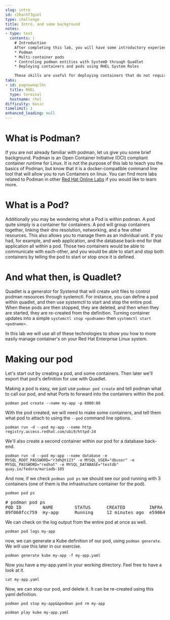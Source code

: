 ```yaml
---
slug: intro
id: r2harhf3giol
type: challenge
title: Intro, and some background
notes:
- type: text
  contents: |
    # Introduction
    After completing this lab, you will have some introductory experience with several container management technologies included in Red Hat Enterprise Linux, Including
    * Podman
    * Multi-container pods
    * Controling podman entities with SystemD through Quadlet
    * Deploying containers and pods using RHEL System Roles

    These skills are useful for deploying containers that do not require a heavier container orchestration system, but still require a production level of service.
tabs:
- id: pagnywoqclhc
  title: RHEL
  type: terminal
  hostname: rhel
difficulty: basic
timelimit: 1
enhanced_loading: null
---
```

  # What is Podman?
  If you are not already familiar with podman, let us give you some brief background.  Podman is an Open Container Initiative (OCI) compliant container runtime for Linux.  It is not the purpose of this lab to teach you the basics of Podman, but know that it is a docker-compatible command line tool that will allow you to run Containers on linux.  You can find more labs related to Podman in other [Red Hat Online Labs](https://lab.redhat.com) if you would like to learn more.

  # What is a Pod?
  Additionally you may be wondering what a Pod is within podman.  A pod quite simply is a container for containers.  A pod will group containers together, linking their dns resolution, networking, and a few other resources.  This also allows you to manage them as an individual unit.  If you had, for example, and web application, and the database back-end for that application all within a pod.  Those two containers would be able to communicate with each-other, and you would be able to start and stop both containers by telling the pod to start or stop once it is defined.

  # And what then, is Quadlet?
  Quadlet is a generator for Systemd that will create unit files to control podman resources through systemctl.  For instance, you can define a pod within quadlet, and then use systemctl to start and stop the entire pod.  When these pods are then stopped, they are deleted, and then when they are started, they are re-created from the definition.  Turning container updates into a simple `systemctl stop <podname>` then `systemctl start <podname>`.

  In this lab we will use all of these technologies to show you how to more easily manage container's on your Red Hat Enterprise Linux system.

  # Making our pod
  Let's start out by creating a pod, and some containers.  Then later we'll export that pod's definition for use with Quadlet.

  Making a pod is easy, we just use `podman pod create` and tell podman what to call our pod, and what Ports to forward into the containers within the pod.

  ```bash,run
  podman pod create --name my-app -p 8080:80
  ```

  With the pod created, we will need to make some containers, and tell them what pod to attach to using the `--pod` command line options.

  ```bash,run
  podman run -d --pod my-app --name http registry.access.redhat.com/ubi9/httpd-24
  ```

  We'll also create a second container within our pod for a database back-end.
  ```bash,run
  podman run -d --pod my-app --name database -e MYSQL_ROOT_PASSWORD="r3dh@t123" -e MYSQL_USER="dbuser" -e MYSQL_PASSWORD="redhat" -e MYSQL_DATABASE="testdb" quay.io/fedora/mariadb-105
  ```

  And now, if we check `podman pod ps` we should see our pod running with 3 containers (one of them is the infrastructure container for the pod).
  ```bash,run
  podman pod ps
  ```
<pre type=file>
# podman pod ps
POD ID        NAME        STATUS      CREATED         INFRA ID      # OF CONTAINERS
89f060fcc759  my-app      Running     12 minutes ago  e5906434e3f9  3
</pre>

We can check on the log output from the entire pod at once as well.
```bash,run
podman pod logs my-app
```

now, we can generate a Kube definition of our pod, using `podman generate`.  We will use this later in our exercise.

```bash,run
podman generate kube my-app -f my-app.yaml
```
Now you have a my-app.yaml in your working directory.  Feel free to have a look at it.
```bash,run
cat my-app.yaml
```

Now, we can stop our pod, and delete it.  It can be re-created using this yaml definition.
```bash,run
podman pod stop my-app&&podman pod rm my-app
```
```bash,run
podman play kube my-app.yaml
```